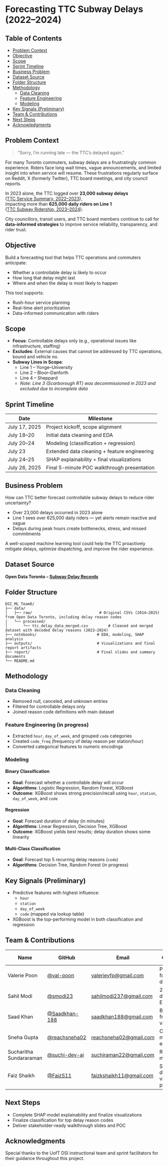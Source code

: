 # Forecasting TTC Subway Delays (2022–2024)

## Table of Contents

- [Problem Context](#problem-context)
- [Objective](#objective)
- [Scope](#scope)
- [Sprint Timeline](#sprint-timeline)
- [Business Problem](#business-problem)
- [Dataset Source](#dataset-source)
- [Folder Structure](#folder-structure)
- [Methodology](#methodology)
  - [Data Cleaning](#data-cleaning)
  - [Feature Engineering](#feature-engineering-in-progress)
  - [Modeling](#modeling)
- [Key Signals (Preliminary)](#key-signals-preliminary)
- [Team & Contributions](#team--contributions)
- [Next Steps](#next-steps)
- [Acknowledgments](#acknowledgments)


## Problem Context

> “Sorry, I’m running late — the TTC’s delayed again.”

For many Toronto commuters, subway delays are a frustratingly common experience. Riders face long wait times, vague announcements, and limited insight into when service will resume. These frustrations regularly surface on Reddit, X (formerly Twitter), TTC board meetings, and city council reports.

In 2023 alone, the TTC logged over **23,000 subway delays**  
([TTC Service Summary, 2022–2023](https://www.ttc.ca/-/media/Project/TTC/DevProto/Documents/Home/Transparency-and-accountability/Service-Summary_2022-11-20.pdf)),  
impacting more than **625,000 daily riders on Line 1**  
([TTC Subway Ridership, 2023–2024](https://cdn.ttc.ca/-/media/Project/TTC/DevProto/Documents/Home/Transparency-and-accountability/Subway-Ridership-20232024.pdf)).

City councillors, transit users, and TTC board members continue to call for **data-informed strategies** to improve service reliability, transparency, and rider trust.


## Objective

Build a forecasting tool that helps TTC operations and commuters anticipate:

- Whether a controllable delay is likely to occur  
- How long that delay might last  
- Where and when the delay is most likely to happen  

This tool supports:

- Rush-hour service planning  
- Real-time alert prioritization  
- Data-informed communication with riders  

## Scope

- **Focus**: Controllable delays only (e.g., operational issues like infrastructure, staffing)
- **Excludes**: External causes that cannot be addressed by TTC operations, bound and vehicle no. 
- **Subway Lines in Scope**:
  - Line 1 – Yonge–University  
  - Line 2 – Bloor–Danforth  
  - Line 4 – Sheppard  
  - *Note: Line 3 (Scarborough RT) was decommissioned in 2023 and excluded due to incomplete data*

## Sprint Timeline

| Date          | Milestone                                      |
|---------------|------------------------------------------------|
| July 17, 2025 | Project kickoff, scope alignment               |
| July 18–20    | Initial data cleaning and EDA                  |
| July 20–24    | Modeling (classification + regression)         |
| July 23       | Extended data cleaning + feature engineering   |
| July 24–25    | SHAP explainability + final visualizations     |
| July 26, 2025 | Final 5-minute POC walkthrough presentation    |

## Business Problem

How can TTC better forecast controllable subway delays to reduce rider uncertainty?

- Over 23,000 delays occurred in 2023 alone  
- Line 1 sees over 625,000 daily riders — yet alerts remain reactive and vague  
- Delays during peak hours create bottlenecks, stress, and missed commitments  

A well-scoped machine learning tool could help the TTC proactively mitigate delays, optimize dispatching, and improve the rider experience.

## Dataset Source

**Open Data Toronto – [Subway Delay Records](https://open.toronto.ca/dataset/ttc-subway-delay-data/)**

## Folder Structure

```
DSI_ML_Team8/
├── data/
│   ├── raw/                              # Original CSVs (2014–2025) from Open Data Toronto, including delay reason codes
│   └── processed/
│       └── ttc_delay_data_merged.csv         # Cleaned and merged dataset with decoded delay reasons (2022–2024)
├── notebooks/                           # EDA, modeling, SHAP analysis
├── outputs/                             # Visualizations and final report artifacts
├── report/                              # Final slides and summary documents
└── README.md
```

## Methodology

### Data Cleaning

- Removed null, canceled, and unknown entries  
- Filtered for controllable delays only  
- Joined reason code definitions with main dataset  

### Feature Engineering (in progress)

- Extracted `hour`, `day_of_week`, and grouped `code` categories  
- Created `code_freq` (frequency of delay reason per station/hour)  
- Converted categorical features to numeric encodings  

### Modeling

#### Binary Classification  
- **Goal**: Forecast whether a controllable delay will occur  
- **Algorithms**: Logistic Regression, Random Forest, XGBoost  
- **Outcome**: XGBoost shows strong precision/recall using `hour`, `station`, `day_of_week`, and `code`  

#### Regression  
- **Goal**: Forecast duration of delay (in minutes)  
- **Algorithms**: Linear Regression, Decision Tree, XGBoost  
- **Outcome**: XGBoost yields best results; delay duration shows some linearity  

#### Multi-Class Classification  
- **Goal**: Forecast top 5 recurring delay reasons (`code`)  
- **Algorithms**: Decision Tree, Random Forest (in progress)

## Key Signals (Preliminary)

- Predictive features with highest influence:  
  - `hour`  
  - `station`  
  - `day_of_week`  
  - `code` (mapped via lookup table)  
- XGBoost is the top-performing model in both classification and regression  

## Team & Contributions

| Name                     | GitHub                                     | Email                        | Contributions                                    | Reflection Video |
|--------------------------|--------------------------------------------|------------------------------|--------------------------------------------------|------------------|
| Valerie Poon             | [@val-poon](https://github.com/val-poon)   | valerieyfp@gmail.com         | PM, reporting, folder setup, documentation       | TBD              |
| Sahil Modi               | [@smodi23](https://github.com/smodi23)     | sahilmodi237@gmail.com       | 2022–2024 data wrangling, EDA                    | TBD              |
| Saad Khan                | [@Saadkhan-188](https://github.com/Saadkhan-188) | saadkhan188@gmail.com  | Business framing, data visualization             | TBD              |
| Sneha Gupta              | [@reachsneha02](https://github.com/reachsneha02) | reachsneha02@gmail.com | Classification models, experimentation           | TBD              |
| Sucharitha Sundararaman | [@suchi-dev-ai](https://github.com/suchi-dev-ai) | suchiraman22@gmail.com | Regression modeling                              | TBD              |
| Faiz Shaikh              | [@FaizS11](https://github.com/FaizS11)     | faizkshaikh11@gmail.com      | SHAP analysis, data visualization (in progress)  | TBD              |

## Next Steps

- Complete SHAP model explainability and finalize visualizations  
- Finalize classification for top delay reason codes  
- Deliver stakeholder-ready walkthrough slides and POC  

## Acknowledgments

Special thanks to the UofT DSI instructional team and sprint facilitators for their guidance throughout this project.

